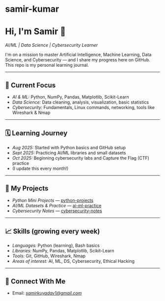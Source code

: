 # samir-kumar
# Hi, I'm Samir 👋  
*AI/ML | Data Science | Cybersecurity Learner*  

I'm on a mission to master Artificial Intelligence, Machine Learning, Data Science, and Cybersecurity — and I share my progress here on GitHub. This repo is my personal learning journal.  

---

## 🚀 Current Focus
- *AI & ML:* Python, NumPy, Pandas, Matplotlib, Scikit-Learn  
- *Data Science:* Data cleaning, analysis, visualization, basic statistics  
- *Cybersecurity:* Fundamentals, Linux commands, networking, tools like Wireshark & Nmap  

---

## 🗓 Learning Journey
- *Aug 2025:* Started with Python basics and GitHub setup  
- *Sept 2025:* Practicing AI/ML libraries and small datasets  
- *Oct 2025:* Beginning cybersecurity labs and Capture the Flag (CTF) practice  
- (I update this every month!)  

---

## 📂 My Projects
- *Python Mini Projects* — [python-projects](https://github.com/yourusername/python-projects)  
- *AI/ML Datasets & Practice* — [ai-ml-practice](https://github.com/yourusername/ai-ml-practice)  
- *Cybersecurity Notes* — [cybersecurity-notes](https://github.com/yourusername/cybersecurity-notes)  

---

## 📈 Skills (growing every week)
- *Languages:* Python (learning), Bash basics  
- *Libraries:* NumPy, Pandas, Matplotlib, Scikit-Learn  
- *Tools:* Git, GitHub, Wireshark, Nmap  
- *Areas of interest:* AI, ML, DS, Cybersecurity, Ethical Hacking

---

## 🔗 Connect With Me
- Email: *samirkuyadav1@gmail.com*  
